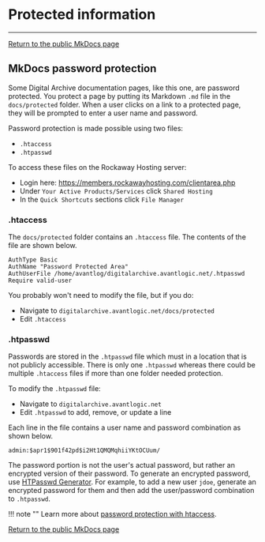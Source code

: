 # Protected information

---
[Return to the public MkDocs page](../../superuser/mkdocs)

## MkDocs password protection

Some Digital Archive documentation pages, like this one, are password protected.
You protect a page by putting its Markdown `.md` file in the `docs/protected` folder.
When a user clicks on a link to a protected page, they will be prompted to enter a user name and password.

Password protection is made possible using two files:

- `.htaccess`
- `.htpasswd`

To access these files on the Rockaway Hosting server:

- Login here: <https://members.rockawayhosting.com/clientarea.php>
- Under `Your Active Products/Services` click `Shared Hosting`
- In the `Quick Shortcuts` sections click `File Manager`

### .htaccess
The `docs/protected` folder contains an `.htaccess` file. The contents of the file are shown below.
```
AuthType Basic
AuthName "Password Protected Area"
AuthUserFile /home/avantlog/digitalarchive.avantlogic.net/.htpasswd
Require valid-user
```

You probably won't need to modify the file, but if you do:

- Navigate to `digitalarchive.avantlogic.net/docs/protected`
- Edit `.htaccess`

### .htpasswd

Passwords are stored in the `.htpasswd` file which must in a location that is not publicly accessible. There is only one `.htpasswd` whereas there could be multiple `.htaccess` files if more than one folder needed protection.

To modify the `.htpasswd` file:

- Navigate to `digitalarchive.avantlogic.net`
- Edit `.htpasswd` to add, remove, or update a line

Each line in the file contains a user name and password combination as shown below.

```
admin:$apr1$901f42pd$i2Ht1QMQMqhiiYKtOCUum/
```

The password portion is not the user's actual password, but rather an encrypted version of their password.
To generate an encrypted password, use [HTPasswd Generator](https://www.web2generators.com/apache-tools/htpasswd-generator).
For example, to add a new user `jdoe`, generate an encrypted password for them and then add the
user/password combination to `.htpasswd`.

!!! note ""
    Learn more about [password protection with htaccess](https://www.htaccesstools.com/articles/password-protection/).

[Return to the public MkDocs page](../../superuser/mkdocs)
